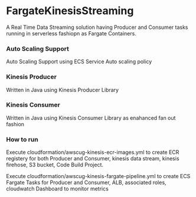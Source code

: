 # FargateKinesisStreaming
A Real Time Data Streaming solution having Producer and Consumer tasks running in serverless fashiopn as Fargate Containers.

### Auto Scaling Support 
Auto Scaling Support using ECS Service Auto scaling policy

### Kinesis Producer
Written in Java using Kinesis Producer Library

### Kinesis Consumer
Written in Java using Kinesis Consumer Library as enahanced fan out fashion

### How to run
Execute cloudformation/awscug-kinesis-ecr-images.yml to create ECR registery for both Producer and Consumer, kinesis data stream, kinesis firehose, S3 bucket, Code Build Project.

Execute cloudformation/awscug-kinesis-fargate-pipeline.yml to create ECS Fargate Tasks for Producer and Consumer, ALB, associated roles, cloudwatch Dashboard to monitor metrics
